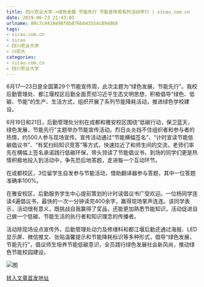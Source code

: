 ```yaml
---
title: 四川农业大学->绿色发展 节能先行 节能宣传周系列活动举行 | sicau.com.cn
date: 2019-06-23 21:43:03
urlname: 89c7c4410e98f8b876bb4355dc89dd68
tags: 
- sicau.com.cn
- sicau
- 四川农业大学
- 川农大
categories:
- sicau.com.cn
- 四川农业大学
---
```



6月17—23日是全国第29个节能宣传周，此次主题为“绿色发展，节能先行”。我校后勤管理处、都江堰校区后勤全面贯彻习近平生态文明思想，积极倡导“绿色、低碳、节能”的生产、生活方式，组织开展了系列节能降耗活动，推进绿色学校建设。

6月19日和21日，后勤管理处分别在成都和雅安校区围绕“低碳行动，保卫蓝天，绿色发展，节能先行”主题举办节能宣传活动。烈日炎炎挡不住组织者和参与者的热情，约500人参与现场宣传。宣传活动通过“节能横幅签名”、“计时宣读节能低碳倡议书”、“有奖扫码知识竞答”等方式，快速拉近了和师生间的交流，老师们率先在横幅上签名承诺践行低碳环保，带头领读了节能倡议书，到场的同学们更是热情积极地投入到活动中，争先恐后地答题，走进每一个互动环节。

在成都校区，3位留学生自发参与节能活动，借助翻译器参与答题，其中一位答题准确率100%。

在雅安校区，后勤服务学生中心提前策划的计时读倡议书广受欢迎。一位杨同学连读4遍倡议书，最快的一次一分钟读完400余字，赢得现场掌声连连。该同学表示，活动很有意义，既挑战自我赢得了奖品，还能更加熟悉节能知识，活动促进自己做一个低碳、节能生活的执行者和知识理念的传播者。

活动除现场设点宣传外，后勤管理处动力及修缮科和都江堰后勤还通过海报、LED显示屏、微信推文、张贴温馨提示和节能降耗标识等多种形式，倡导“绿色发展，节能先行”，倡议师生培养节能低碳意识，全员践行绿色发展社会新风尚，推动绿色节能校园建设。



![图](https://news.sicau.edu.cn/__local/4/72/CB/E201C817C91DC3D7B0C308028D8_DF35A7CB_1D535.png)

[转入文章首发地址](https://news.sicau.edu.cn/info/1078/52240.htm)